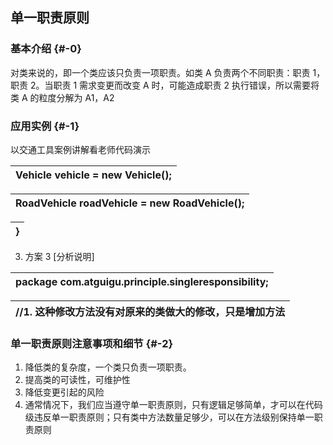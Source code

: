 ## 单一职责原则

### 基本介绍 {#-0}

对类来说的，即一个类应该只负责一项职责。如类 A 负责两个不同职责：职责 1，职责 2。当职责 1 需求变更而改变 A 时，可能造成职责 2 执行错误，所以需要将类 A 的粒度分解为 A1，A2

### 应用实例 {#-1}

以交通工具案例讲解看老师代码演示

| Vehicle vehicle = new Vehicle(); |
| --- |

| RoadVehicle roadVehicle = new RoadVehicle(); |
| --- |

| } |
| --- |

3) 方案 3 [分析说明]

| package com.atguigu.principle.singleresponsibility; |
| --- |

| //1\. 这种修改方法没有对原来的类做大的修改，只是增加方法 |
| --- |

### 单一职责原则注意事项和细节 {#-2}

1.  降低类的复杂度，一个类只负责一项职责。
2.  提高类的可读性，可维护性
3.  降低变更引起的风险
4.  通常情况下，我们应当遵守单一职责原则，只有逻辑足够简单，才可以在代码级违反单一职责原则；只有类中方法数量足够少，可以在方法级别保持单一职责原则